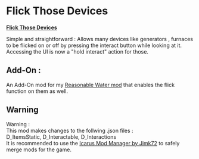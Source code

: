 # Flick Those Devices
[**Flick Those Devices**](https://github.com/CryorusTheDragon/Icarus_Mods/edit/Flick-Those-Devices)

Simple and straightforward : 
Allows many devices like generators , furnaces to be flicked on or off by pressing the interact button while looking at it. 
Accessing the UI is now a "hold interact" action for those. 

## Add-On :
An Add-On mod for my [Reasonable Water mod](https://shorturl.at/hntX7) that enables the flick function on them as well.

## Warning
 Warning :<br>
This mod makes changes to the follwing .json files :<br> D_ItemsStatic, D_Interactable, D_Interactions <br>
It is recommended to use the [Icarus Mod Manager by Jimk72](https://github.com/Jimk72/Icarus_Software/raw/main/IcarusModManager_1_6_7_Full.zip) to safely merge mods for the game.
